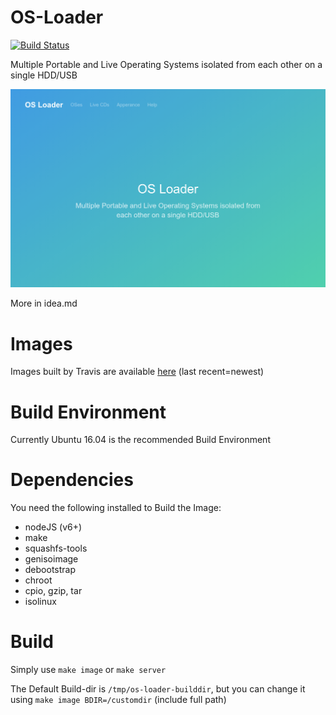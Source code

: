 # OS-Loader
[![Build Status](https://travis-ci.org/mkg20001/os-loader.svg?branch=master)](https://travis-ci.org/mkg20001/os-loader)

Multiple Portable and Live Operating Systems isolated from each other on a single HDD/USB

![Screenshot](/OS-Loader.png?raw=true)

More in idea.md

# Images
Images built by Travis are available [here](https://os-loader.mkg20001.sytes.net/?C=M;O=D) (last recent=newest)

# Build Environment
Currently Ubuntu 16.04 is the recommended Build Environment

# Dependencies
You need the following installed to Build the Image:
 - nodeJS (v6+)
 - make
 - squashfs-tools
 - genisoimage
 - debootstrap
 - chroot
 - cpio, gzip, tar
 - isolinux

# Build
Simply use ```make image``` or ```make server```

The Default Build-dir is ```/tmp/os-loader-builddir```, but you can change it using ```make image BDIR=/customdir``` (include full path)
